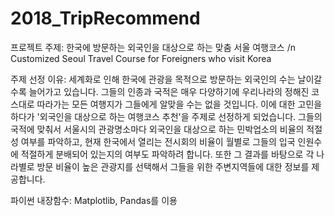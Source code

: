 # 2018_TripRecommend

프로젝트 주제:
한국에 방문하는 외국인을 대상으로 하는 맞춤 서울 여행코스 /n
Customized Seoul Travel Course for Foreigners who visit Korea

주제 선정 이유:
세계화로 인해 한국에 관광을 목적으로 방문하는 외국인의 수는 날이갈수록 늘어가고 있습니다. 그들의 인종과 국적은 매우 다양하기에 우리나라의 정해진 코스대로 따라가는 모든 여행지가 그들에게 알맞을 수는 없을 것입니다. 
이에 대한 고민을 하다가 '외국인을 대상으로 하는 여행코스 추천'을 주제로 선정하게 되었습니다. 그들의 국적에 맞춰서 서울시의 관광명소마다 외국인을 대상으로 하는 민박업소의 비율의 적절성 여부를 파악하고, 현재 한국에서 열리는 전시회의 비율이 월별로 그들의 입국 인원수에 적절하게 분배되어 있는지의 여부도 파악하려 합니다. 
또한 그 결과를 바탕으로 각 나라별로 방문 비율이 높은 관광지를 선택해서 그들을 위한 주변지역들에 대한 정보를 제공합니다. 

파이썬 내장함수:
Matplotlib, Pandas를 이용
